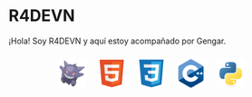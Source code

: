 <!DOCTYPE html>
<html lang="es">
<head>
<meta charset="UTF-8">
<meta name="viewport" content="width=device-width, initial-scale=1.0">
<title>Presentación GitHub</title>
<style>
  .container {
    display: flex;
    justify-content: center;
    align-items: center;
    flex-wrap: wrap;
  }
  img {
    margin: 10px;
    width: 50px;
    height: auto;
  }
</style>
</head>
<body>

# R4DEVN

¡Hola! Soy R4DEVN y aquí estoy acompañado por Gengar.

<div class="container">
  <img src="https://raw.githubusercontent.com/PokeAPI/sprites/master/sprites/pokemon/other/official-artwork/94.png" alt="Gengar">
  <img src="https://raw.githubusercontent.com/devicons/devicon/master/icons/html5/html5-original.svg" alt="HTML">
  <img src="https://raw.githubusercontent.com/devicons/devicon/master/icons/css3/css3-original.svg" alt="CSS">
  <img src="https://raw.githubusercontent.com/devicons/devicon/master/icons/cplusplus/cplusplus-original.svg" alt="C++">
  <img src="https://raw.githubusercontent.com/devicons/devicon/master/icons/python/python-original.svg" alt="Python">
</div>

</body>
</html>
